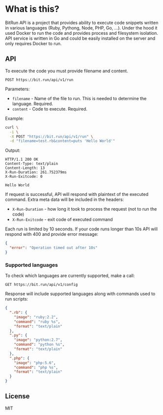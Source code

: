 # What is this?

BitRun API is a project that provides ability to execute code snippets
written in various languages (Ruby, Pythong, Node, PHP, Go, ...). Under the hood
it used Docker to run the code and provides process and filesystem isolation. API
service is written in Go and could be easily installed on the server and only 
requires Docker to run.

## API

To execute the code you must provide filename and content. 

```
POST https://bit.run/api/v1/run
```

Parameters:

- `filename` - Name of the file to run. This is needed to determine the language. Required.
- `content` - Code to execute. Required.

Example:

```bash
curl \
  -i \
  -X POST "https://bit.run/api/v1/run" \
  -d "filename=test.rb&content=puts 'Hello World'"
```

Output:

```
HTTP/1.1 200 OK
Content-Type: text/plain
Content-Length: 13
X-Run-Duration: 261.752379ms
X-Run-Exitcode: 0

Hello World
```

If request is successful, API will respond with plaintext of the executed command.
Extra meta data will be included in the headers:

- `X-Run-Duration` - how long it took to process the request (not to run the code)
- `X-Run-Exitcode` - exit code of executed command

Each run is limited by 10 seconds. If your code runs longer than 10s API will
respond with 400 and provide error message:

```json
{
  "error": "Operation timed out after 10s"
}
```

### Supported languages

To check which languages are currently supported, make a call:

```
GET https://bit.run/api/v1/config
```

Response will include supported languages along with commands used to run scripts:

```json
{
  ".rb": {
    "image": "ruby:2.2",
    "command": "ruby %s",
    "format": "text/plain"
  },
  ".py": {
    "image": "python:2.7",
    "command": "python %s",
    "format": "text/plain"
  },
  ".php": {
    "image": "php:5.6",
    "command": "php %s",
    "format": "text/plain"
  }
}
```

## License

MIT